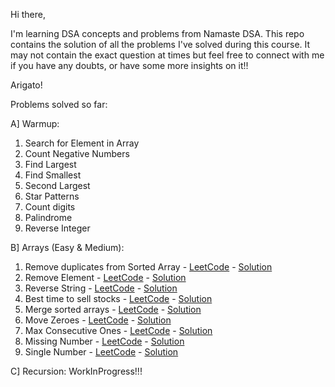 Hi there,

I'm learning DSA concepts and problems from Namaste DSA. This repo contains the solution of all the problems I've solved during this course. It may not contain the exact question at times but feel free to connect with me if you have any doubts, or have some more insights on it!!

Arigato!

Problems solved so far:

A] Warmup:
  1. Search for Element in Array
  2. Count Negative Numbers
  3. Find Largest
  4. Find Smallest
  5. Second Largest
  6. Star Patterns
  7. Count digits
  8. Palindrome
  9. Reverse Integer

B] Arrays (Easy & Medium):
  1. Remove duplicates from Sorted Array - [LeetCode](https://leetcode.com/problems/remove-duplicates-from-sorted-array/) - [Solution](https://github.com/patildeep07/namaste-dsa/blob/main/Ch-1.%20Arrays%20(Easy-Medium)/1.%20Remove%20duplicates%20from%20Sorted%20Array/index.js)
  2. Remove Element - [LeetCode](https://leetcode.com/problems/remove-element/) - [Solution](https://github.com/patildeep07/namaste-dsa/blob/main/Ch-1.%20Arrays%20(Easy-Medium)/2.%20Remove%20Element/index.js)
  3. Reverse String - [LeetCode](https://leetcode.com/problems/reverse-string/) - [Solution](https://github.com/patildeep07/namaste-dsa/blob/main/Ch-1.%20Arrays%20(Easy-Medium)/3.%20Reverse%20String/index.js)
  4. Best time to sell stocks - [LeetCode](https://leetcode.com/problems/best-time-to-buy-and-sell-stock/) - [Solution](https://github.com/patildeep07/namaste-dsa/blob/main/Ch-1.%20Arrays%20(Easy-Medium)/4.%20Best%20time%20to%20sell%20stocks/index.js)
  5. Merge sorted arrays - [LeetCode](https://leetcode.com/problems/merge-sorted-array/) - [Solution](https://github.com/patildeep07/namaste-dsa/blob/main/Ch-1.%20Arrays%20(Easy-Medium)/5.%20Merge%20sorted%20arrays/index.js)
  6. Move Zeroes - [LeetCode](https://leetcode.com/problems/move-zeroes/) - [Solution](https://github.com/patildeep07/namaste-dsa/blob/main/Ch-1.%20Arrays%20(Easy-Medium)/6.%20Move%20Zeroes/index.js)
  7. Max Consecutive Ones - [LeetCode](https://leetcode.com/problems/max-consecutive-ones/) - [Solution](https://github.com/patildeep07/namaste-dsa/blob/main/Ch-1.%20Arrays%20(Easy-Medium)/7.%20Max%20Consecutive%20Ones/index.js)
  8. Missing Number - [LeetCode](https://leetcode.com/problems/missing-number/) - [Solution](https://github.com/patildeep07/namaste-dsa/blob/main/Ch-1.%20Arrays%20(Easy-Medium)/8.%20Missing%20Number/index.js)
  9. Single Number - [LeetCode](https://leetcode.com/problems/single-number/description/) - [Solution](https://github.com/patildeep07/namaste-dsa/blob/main/Ch-1.%20Arrays%20(Easy-Medium)/9.%20Single%20Number/index.js)

C] Recursion:
WorkInProgress!!!
